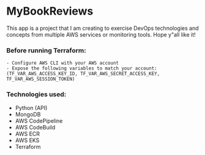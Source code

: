 # MyBookReviews
This app is a project that I am creating to exercise DevOps technologies and concepts from multiple AWS services or monitoring tools. Hope y"all like it!

### Before running Terraform:
```
- Configure AWS CLI with your AWS account
- Expose the following variables to match your account: (TF_VAR_AWS_ACCESS_KEY_ID, TF_VAR_AWS_SECRET_ACCESS_KEY, TF_VAR_AWS_SESSION_TOKEN)
```

### Technologies used:
- Python (API)
- MongoDB
- AWS CodePipeline
- AWS CodeBuild
- AWS ECR
- AWS EKS
- Terraform
